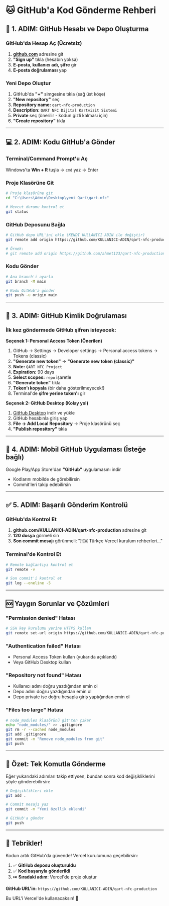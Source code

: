 # 🐱 GitHub'a Kod Gönderme Rehberi

## 🚀 1. ADIM: GitHub Hesabı ve Depo Oluşturma

### GitHub'da Hesap Aç (Ücretsiz)
1. **[github.com](https://github.com)** adresine git
2. **"Sign up"** tıkla (hesabın yoksa)
3. **E-posta, kullanıcı adı, şifre** gir
4. **E-posta doğrulaması** yap

### Yeni Depo Oluştur
1. GitHub'da **"+"** simgesine tıkla (sağ üst köşe)
2. **"New repository"** seç
3. **Repository name:** `qart-nfc-production`
4. **Description:** `QART NFC Dijital Kartvizit Sistemi`
5. **Private** seç (önerilir - kodun gizli kalması için)
6. **"Create repository"** tıkla

---

## 💻 2. ADIM: Kodu GitHub'a Gönder

### Terminal/Command Prompt'u Aç
Windows'ta **Win + R** tuşla → `cmd` yaz → Enter

### Proje Klasörüne Git
```bash
# Proje klasörüne git
cd "C:\Users\Admin\Desktop\yeni Qart\qart-nfc"

# Mevcut durumu kontrol et
git status
```

### GitHub Deposunu Bağla
```bash
# GitHub depo URL'ini ekle (KENDİ KULLANICI ADIN ile değiştir)
git remote add origin https://github.com/KULLANICI-ADIN/qart-nfc-production.git

# Örnek:
# git remote add origin https://github.com/ahmet123/qart-nfc-production.git
```

### Kodu Gönder
```bash
# Ana branch'i ayarla
git branch -M main

# Kodu GitHub'a gönder
git push -u origin main
```

---

## 🔐 3. ADIM: GitHub Kimlik Doğrulaması

### İlk kez göndermede GitHub şifren isteyecek:

**Seçenek 1: Personal Access Token (Önerilen)**
1. GitHub → Settings → Developer settings → Personal access tokens → Tokens (classic)
2. **"Generate new token"** → **"Generate new token (classic)"**
3. **Note:** `QART NFC Project`
4. **Expiration:** 90 days
5. **Select scopes:** `repo` işaretle
6. **"Generate token"** tıkla
7. **Token'ı kopyala** (bir daha gösterilmeyecek!)
8. Terminal'de **şifre yerine token'ı** gir

**Seçenek 2: GitHub Desktop (Kolay yol)**
1. [GitHub Desktop](https://desktop.github.com) indir ve yükle
2. GitHub hesabınla giriş yap
3. **File → Add Local Repository** → Proje klasörünü seç
4. **"Publish repository"** tıkla

---

## 📱 4. ADIM: Mobil GitHub Uygulaması (İsteğe bağlı)

Google Play/App Store'dan **"GitHub"** uygulamasını indir
- Kodlarını mobilde de görebilirsin
- Commit'leri takip edebilirsin

---

## ✅ 5. ADIM: Başarılı Gönderim Kontrolü

### GitHub'da Kontrol Et
1. **github.com/KULLANICI-ADIN/qart-nfc-production** adresine git
2. **120 dosya** görmeli sin
3. **Son commit mesajı** görünmeli: "🇹🇷 Türkçe Vercel kurulum rehberleri..."

### Terminal'de Kontrol Et
```bash
# Remote bağlantıyı kontrol et
git remote -v

# Son commit'i kontrol et  
git log --oneline -5
```

---

## 🆘 Yaygın Sorunlar ve Çözümleri

### "Permission denied" Hatası
```bash
# SSH key kurulumu yerine HTTPS kullan
git remote set-url origin https://github.com/KULLANICI-ADIN/qart-nfc-production.git
```

### "Authentication failed" Hatası
- Personal Access Token kullan (yukarıda açıklandı)
- Veya GitHub Desktop kullan

### "Repository not found" Hatası
- Kullanıcı adını doğru yazdığından emin ol
- Depo adını doğru yazdığından emin ol
- Depo private ise doğru hesapla giriş yaptığından emin ol

### "Files too large" Hatası
```bash
# node_modules klasörünü git'ten çıkar
echo "node_modules/" >> .gitignore
git rm -r --cached node_modules
git add .gitignore
git commit -m "Remove node_modules from git"
git push
```

---

## 🎯 Özet: Tek Komutla Gönderme

Eğer yukarıdaki adımları takip ettiysen, bundan sonra kod değişikliklerini şöyle gönderebilirsin:

```bash
# Değişiklikleri ekle
git add .

# Commit mesajı yaz
git commit -m "Yeni özellik eklendi"

# GitHub'a gönder
git push
```

---

## 🎉 Tebrikler!

Kodun artık GitHub'da güvende! Vercel kurulumuna geçebilirsin:

1. ✅ **GitHub deposu oluşturuldu**
2. ✅ **Kod başarıyla gönderildi** 
3. ⏭️ **Sıradaki adım**: Vercel'de proje oluştur

**GitHub URL'in:** `https://github.com/KULLANICI-ADIN/qart-nfc-production`

Bu URL'i Vercel'de kullanacaksın! 🚀